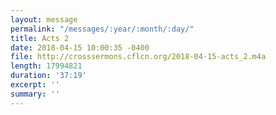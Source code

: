 ```yaml
---
layout: message
permalink: "/messages/:year/:month/:day/"
title: Acts 2
date: 2018-04-15 10:00:35 -0400
file: http://crosssermons.cflcn.org/2018-04-15-acts_2.m4a
length: 17994821
duration: '37:19'
excerpt: ''
summary: ''
---
```

